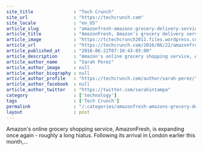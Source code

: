 ```yaml
---
site_title               : "Tech Crunch"
site_url                 : "https://techcrunch.com"
site_locale              : "en_US"
article_slug             : "amazonfresh-amazons-grocery-delivery-service-wakes-back-up-with-a-launch-in-boston"
article_title            : "AmazonFresh, Amazon’s grocery delivery service, wakes back up with a launch in Boston"
article_image            : "https://tctechcrunch2011.files.wordpress.com/2016/06/fresh-3319.jpg?w=764&h=400&crop=1"
article_url              : "https://techcrunch.com/2016/06/22/amazonfresh-amazons-grocery-delivery-service-wakes-back-up-with-a-launch-in-boston/"
article_published_at     : "2016-06-22T07:10:43-03:00"
article_description      : "Amazon's online grocery shopping service, AmazonFresh, is expanding once again - roughly a long hiatus. Following its arrival in London earlier this month,..."
article_author_name      : "Sarah Perez"
article_author_image     : null
article_author_biography : null
article_author_profile   : "https://techcrunch.com/author/sarah-perez/"
article_author_facebook  : null
article_author_twitter   : "https://twitter.com/sarahintampa"
category                 : ['technology']
tags                     : ['Tech Crunch']
permalink                : "/:categories/amazonfresh-amazons-grocery-delivery-service-wakes-back-up-with-a-launch-in-boston/"
layout                   : post
---
```


Amazon's online grocery shopping service, AmazonFresh, is expanding once again - roughly a long hiatus. Following its arrival in London earlier this month,...
